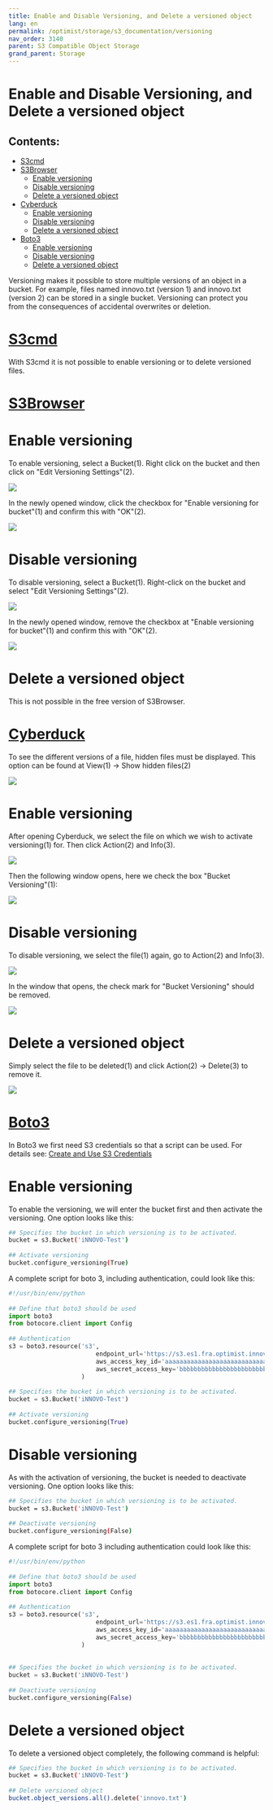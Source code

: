 ```yaml
---
title: Enable and Disable Versioning, and Delete a versioned object
lang: en
permalink: /optimist/storage/s3_documentation/versioning
nav_order: 3140
parent: S3 Compatible Object Storage
grand_parent: Storage
---
```


Enable and Disable Versioning, and Delete a versioned object
=================================================

Contents:
-----------
- [S3cmd](#s3cmd) 
- [S3Browser](#s3browser)
	- [Enable versioning](#enable-versioning)
	- [Disable versioning](#disable-versioning) 
	- [Delete a versioned object](#delete-a-versioned-object)
- [Cyberduck](#cyberduck)
	- [Enable versioning](#enable-versioning-1)
	- [Disable versioning](#disable-versioning-1) 
	- [Delete a versioned object](#delete-a-versioned-object-1)
- [Boto3](#boto3)
	- [Enable versioning](#enable-versioning-2)
	- [Disable versioning](#disable-versioning-2) 
	- [Delete a versioned object](#delete-a-versioned-object-2)

Versioning makes it possible to store multiple versions of an object in a bucket.
For example, files named innovo.txt (version 1) and innovo.txt (version 2) can be stored in a single bucket.
Versioning can protect you from the consequences of accidental overwrites or deletion.

[S3cmd](#s3cmd)
=============

With S3cmd it is not possible to enable versioning or to delete versioned files.

[S3Browser](#s3browser)
=============

# Enable versioning

To enable versioning, select a Bucket(1).
Right click on the bucket and then click on "Edit Versioning Settings"(2).

![](attachments/Versioning1.png)

In the newly opened window, click the checkbox for "Enable versioning for bucket"(1) and confirm this with "OK"(2).

![](attachments/Versioning2.png)

# Disable versioning

To disable versioning, select a Bucket(1).
Right-click on the bucket and select "Edit Versioning Settings"(2).

![](attachments/Versioning3.png)

In the newly opened window, remove the checkbox at "Enable versioning for bucket"(1) and confirm this with "OK"(2).

![](attachments/Versioning4.png)

# Delete a versioned object

This is not possible in the free version of S3Browser.

[Cyberduck](#cyberduck)
=============
To see the different versions of a file, hidden files must be displayed.
This option can be found at View(1) → Show hidden files(2)

![](attachments/Versioning5.png)

# Enable versioning

After opening Cyberduck, we select the file on which we wish to activate versioning(1) for.
Then click Action(2) and Info(3).

![](attachments/Versioning6.png)

Then the following window opens, here we check the box "Bucket Versioning"(1):

![](attachments/Versioning7.png)

# Disable versioning

To disable versioning, we select the file(1) again, go to Action(2) and Info(3).

![](attachments/Versioning8.png)

In the window that opens, the check mark for "Bucket Versioning" should be removed.

![](attachments/Versioning9.png)

# Delete a versioned object

Simply select the file to be deleted(1) and click Action(2) → Delete(3) to remove it.

![](attachments/Versioning10.png)

[Boto3](#Boto3)
=============
In Boto3 we first need S3 credentials so that a script can be used. For details see: [Create and Use S3 Credentials](CreateAndUseS3CredentialsEN.md)

# Enable versioning

To enable the versioning, we will enter the bucket first and then activate the versioning.
One option looks like this:

```bash
## Specifies the bucket in which versioning is to be activated.
bucket = s3.Bucket('iNNOVO-Test')
 
## Activate versioning
bucket.configure_versioning(True)
```

A complete script for boto 3, including authentication, could look like this:

```python
#!/usr/bin/env/python
 
## Define that boto3 should be used
import boto3
from botocore.client import Config
 
## Authentication
s3 = boto3.resource('s3',
                        endpoint_url='https://s3.es1.fra.optimist.innovo.cloud',
                        aws_access_key_id='aaaaaaaaaaaaaaaaaaaaaaaaaaaaaaaa',
                        aws_secret_access_key='bbbbbbbbbbbbbbbbbbbbbbbbbbbbbbbbbb',
                    )
 
## Specifies the bucket in which versioning is to be activated.
bucket = s3.Bucket('iNNOVO-Test')
 
## Activate versioning
bucket.configure_versioning(True)
```

# Disable versioning

As with the activation of versioning, the bucket is needed to deactivate versioning. 
One option looks like this:

```bash
## Specifies the bucket in which versioning is to be activated.
bucket = s3.Bucket('iNNOVO-Test')
 
## Deactivate versioning
bucket.configure_versioning(False)
```
A complete script for boto 3 including authentication could look like this:

```python
#!/usr/bin/env/python
 
## Define that boto3 should be used
import boto3
from botocore.client import Config
 
## Authentication
s3 = boto3.resource('s3',
                        endpoint_url='https://s3.es1.fra.optimist.innovo.cloud',
                        aws_access_key_id='aaaaaaaaaaaaaaaaaaaaaaaaaaaaaaaa',
                        aws_secret_access_key='bbbbbbbbbbbbbbbbbbbbbbbbbbbbbbbbbb',
                    )
 
 
## Specifies the bucket in which versioning is to be activated.
bucket = s3.Bucket('iNNOVO-Test')
 
## Deactivate versioning
bucket.configure_versioning(False)
```

# Delete a versioned object

To delete a versioned object completely, the following command is helpful:

```bash
## Specifies the bucket in which versioning is to be activated.
bucket = s3.Bucket('iNNOVO-Test')
 
## Delete versioned object
bucket.object_versions.all().delete('innovo.txt')
```

